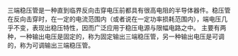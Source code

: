 三端稳压管是一种直到临界反向击穿电压前都具有很高电阻的半导体器件。稳压管在反向击穿时，在一定的电流范围内（或者说在一定功率损耗范围内），端电压几乎不变，表现出稳压特性，因而广泛应用于稳压电源与限幅电路之中。
主要有两种，一种输出电压是固定的，称为固定输出三端稳压管，另一种输出电压是可调的，称为可调输出三端稳压管。

